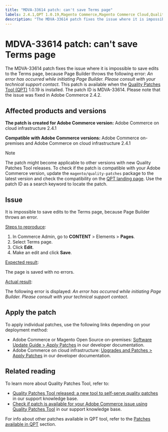 ```yaml
---
title: "MDVA-33614 patch: can't save Terms page"
labels: 2.4.1,QPT 1.0.19,Magento Commerce,Magento Commerce Cloud,Quality Patches Tool,Page Builder,Terms,support tools,Adobe Commerce,cloud infrastructure,on-premises
description: "The MDVA-33614 patch fixes the issue where it is impossible to save edits to the Terms page, because Page Builder throws the following error: *An error has occurred while initiating Page Builder. Please consult with your technical support contact*. This patch is available when the [Quality Patches Tool (QPT)](https://support.magento.com/hc/en-us/articles/360047139492) 1.0.19 is installed. The patch ID is MDVA-33614. Please note that the issue was fixed in Adobe Commerce 2.4.2."
---
```


# MDVA-33614 patch: can't save Terms page

The MDVA-33614 patch fixes the issue where it is impossible to save edits to the Terms page, because Page Builder throws the following error: *An error has occurred while initiating Page Builder. Please consult with your technical support contact*. This patch is available when the [Quality Patches Tool (QPT)](https://support.magento.com/hc/en-us/articles/360047139492) 1.0.19 is installed. The patch ID is MDVA-33614. Please note that the issue was fixed in Adobe Commerce 2.4.2.

## Affected products and versions

 **The patch is created for Adobe Commerce version:** Adobe Commerce on cloud infrastructure 2.4.1

 **Compatible with Adobe Commerce versions:** Adobe Commerce on-premises and Adobe Commerce on cloud infrastructure 2.4.1

>[!NOTE]
>
>The patch might become applicable to other versions with new Quality Patches Tool releases. To check if the patch is compatible with your Adobe Commerce version, update the `magento/quality-patches` package to the latest version and check the compatibility on the [QPT landing page](https://devdocs.magento.com/quality-patches/tool.html#patch-grid). Use the patch ID as a search keyword to locate the patch.

## Issue

It is impossible to save edits to the Terms page, because Page Builder throws an error.

<u>Steps to reproduce</u>:

1. In Commerce Admin, go to **CONTENT** > Elements > **Pages**.
1. Select Terms page.
1. Click **Edit**.
1. Make an edit and click **Save**.

<u>Expected result</u>:

The page is saved with no errors.

<u>Actual result</u>:

The following error is displayed: *An error has occurred while initiating Page Builder. Please consult with your technical support contact*.

## Apply the patch

To apply individual patches, use the following links depending on your deployment method:

* Adobe Commerce or Magento Open Source on-premises: [Software Update Guide > Apply Patches](https://devdocs.magento.com/guides/v2.4/comp-mgr/patching/mqp.html) in our developer documentation.
* Adobe Commerce on cloud infrastructure: [Upgrades and Patches > Apply Patches](https://devdocs.magento.com/cloud/project/project-patch.html) in our developer documentation.

## Related reading

To learn more about Quality Patches Tool, refer to:

* [Quality Patches Tool released: a new tool to self-serve quality patches](https://support.magento.com/hc/en-us/articles/360047139492) in our support knowledge base.
* [Check if patch is available for your Adobe Commerce issue using Quality Patches Tool](https://support.magento.com/hc/en-us/articles/360047125252) in our support knowledge base.

For info about other patches available in QPT tool, refer to the [Patches available in QPT](https://support.magento.com/hc/en-us/sections/360010506631-Patches-available-in-QPT-tool-) section. 
